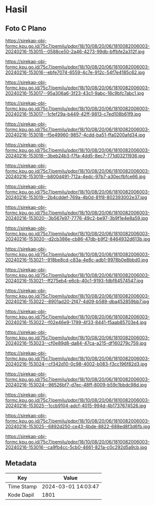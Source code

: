 # Hasil

## Foto C Plano

https://sirekap-obj-formc.kpu.go.id/75c7/pemilu/pdpr/18/10/08/20/06/1810082006003-20240216-153015--0588ce50-2a46-4273-99db-bffbfe2a312f.jpg

https://sirekap-obj-formc.kpu.go.id/75c7/pemilu/pdpr/18/10/08/20/06/1810082006003-20240216-153016--ebfe7074-6559-4c7e-912c-54f7e4185c62.jpg

https://sirekap-obj-formc.kpu.go.id/75c7/pemilu/pdpr/18/10/08/20/06/1810082006003-20240216-153017--95a306a6-3f23-43c1-9abc-18c9bfc7abc1.jpg

https://sirekap-obj-formc.kpu.go.id/75c7/pemilu/pdpr/18/10/08/20/06/1810082006003-20240216-153017--1cfef29a-b449-42ff-9813-c7ed108b61f9.jpg

https://sirekap-obj-formc.kpu.go.id/75c7/pemilu/pdpr/18/10/08/20/06/1810082006003-20240216-153018--f5e49960-9857-4cdd-ba51-ffa0200afd34.jpg

https://sirekap-obj-formc.kpu.go.id/75c7/pemilu/pdpr/18/10/08/20/06/1810082006003-20240216-153018--3beb24b3-f7fa-4dd5-8ec7-771d03211936.jpg

https://sirekap-obj-formc.kpu.go.id/75c7/pemilu/pdpr/18/10/08/20/06/1810082006003-20240216-153019--b800d491-712a-4edc-97b7-a30ecfbfce66.jpg

https://sirekap-obj-formc.kpu.go.id/75c7/pemilu/pdpr/18/10/08/20/06/1810082006003-20240216-153019--2b4cddef-769a-4b0d-81f8-802393002e37.jpg

https://sirekap-obj-formc.kpu.go.id/75c7/pemilu/pdpr/18/10/08/20/06/1810082006003-20240216-153020--3b567e97-7776-49c2-be97-3b9f1e4e8a59.jpg

https://sirekap-obj-formc.kpu.go.id/75c7/pemilu/pdpr/18/10/08/20/06/1810082006003-20240216-153020--d2cb386e-cb86-47db-b9f2-8464932d613b.jpg

https://sirekap-obj-formc.kpu.go.id/75c7/pemilu/pdpr/18/10/08/20/06/1810082006003-20240216-153021--918be8cd-c83a-4e8c-adb1-9978b0e8bbd0.jpg

https://sirekap-obj-formc.kpu.go.id/75c7/pemilu/pdpr/18/10/08/20/06/1810082006003-20240216-153021--ff275eb4-e6cb-40c1-9193-fdbf84574547.jpg

https://sirekap-obj-formc.kpu.go.id/75c7/pemilu/pdpr/18/10/08/20/06/1810082006003-20240216-153022--8901ad20-2f47-4d09-b589-dba452859bb7.jpg

https://sirekap-obj-formc.kpu.go.id/75c7/pemilu/pdpr/18/10/08/20/06/1810082006003-20240216-153022--f02e46e9-1799-4f33-8441-f5aab85703e4.jpg

https://sirekap-obj-formc.kpu.go.id/75c7/pemilu/pdpr/18/10/08/20/06/1810082006003-20240216-153023--cf0e89d8-da84-47ca-a215-df160279c759.jpg

https://sirekap-obj-formc.kpu.go.id/75c7/pemilu/pdpr/18/10/08/20/06/1810082006003-20240216-153024--cf342d10-0c98-4002-b083-f3cc196f82d3.jpg

https://sirekap-obj-formc.kpu.go.id/75c7/pemilu/pdpr/18/10/08/20/06/1810082006003-20240216-153024--98526bf7-d7ec-48ff-8009-b59c1bbdc98d.jpg

https://sirekap-obj-formc.kpu.go.id/75c7/pemilu/pdpr/18/10/08/20/06/1810082006003-20240216-153025--1ccb9104-adcf-4015-994d-4b1737674526.jpg

https://sirekap-obj-formc.kpu.go.id/75c7/pemilu/pdpr/18/10/08/20/06/1810082006003-20240216-153025--6892d250-ce43-4bde-8822-688ed8f3d6fb.jpg

https://sirekap-obj-formc.kpu.go.id/75c7/pemilu/pdpr/18/10/08/20/06/1810082006003-20240216-153016--ca9fb4cc-5cb0-4661-821a-c0c292d5a9cb.jpg


## Metadata

| Key        | Value               |
| ---------- | ------------------- |
| Time Stamp | 2024-03-01 14:03:47 |
| Kode Dapil | 1801                |



